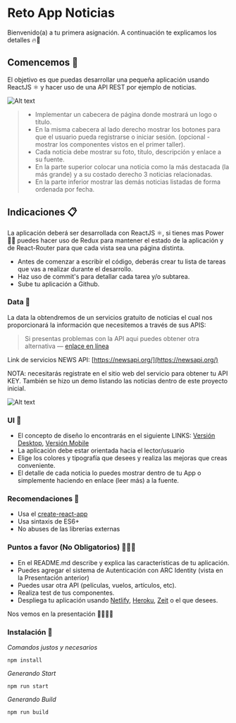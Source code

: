 # Reto App Noticias
Bienvenido(a) a tu primera asignación. A continuación te explicamos los detalles 🔥🎉


## Comencemos 🚀
El objetivo es que puedas desarrollar una pequeña aplicación usando ReactJS ⚛️ y hacer uso de una API REST por ejemplo de noticias.

![Alt text](https://cocotopia.github.io/img/reto_preview.png "Title")

> - Implementar un cabecera de página donde mostrará un logo o título.
> - En la misma cabecera al lado derecho mostrar los botones para que el usuario pueda registrarse o iniciar sesión. (opcional - mostrar los componentes vistos en el primer taller).
> - Cada noticia debe mostrar su foto, título, descripción y enlace a su fuente.
> - En la parte superior colocar una noticia como la más destacada (la más grande) y a su costado derecho 3 noticias relacionadas.
> - En la parte inferior mostrar las demás noticias listadas de forma ordenada por fecha.


## Indicaciones 📋
La aplicación deberá ser desarrollada con ReactJS ⚛️, si tienes mas Power 💪😼 puedes hacer uso de Redux para mantener el estado de la aplicación y de React-Router para que cada vista sea una página distinta.
- Antes de comenzar a escribir el código, deberás crear tu lista de tareas que vas a realizar durante el desarrollo.
- Haz uso de commit's para detallar cada tarea y/o subtarea.
- Sube tu aplicación a Github.


### Data 💾
La data la obtendremos de un servicios gratuito de noticias el cual nos proporcionará la información que necesitemos a través de sus APIS:


> Si presentas problemas con la API aqui puedes obtener otra alternativa  —  [enlace en línea](https://saurav.tech/NewsAPI/) 

Link de servicios NEWS API: [https://newsapi.org/](https://newsapi.org/)

NOTA: necesitarás registrate en el sitio web del servicio para obtener tu API KEY. También se hizo un demo listando las noticias dentro de este proyecto inicial.

![Alt text](https://cocotopia.github.io/img/demo_codigo_base.png "Title")


### UI 🎨
- El concepto de diseño lo encontrarás en el siguiente LINKS:
 [Versión Desktop](https://cocotopia.github.io/img/vista_desktop.png),  [Versión Mobile](https://cocotopia.github.io/img/vista_mobile.png)
- La aplicación debe estar orientada hacia el lector/usuario
- Elige los colores y tipografía que desees y realiza las mejoras que creas conveniente.
- El detalle de cada noticia lo puedes mostrar dentro de tu App o simplemente haciendo en enlace (leer más) a  la fuente.



### Recomendaciones 🎩
- Usa el [create-react-app](https://github.com/facebook/create-react-app)
- Usa sintaxis de ES6+
- No abuses de las librerías externas


### Puntos a favor (No Obligatorios) 🦸🏻‍♂️
- En el README.md describe y explica las características de tu aplicación.
- Puedes agregar el sistema de Autenticación con ARC Identity (vista en la Presentación anterior)
- Puedes usar otra API (películas, vuelos, artículos, etc).
- Realiza test de tus componentes.
- Despliega tu aplicación usando [Netlify](https://www.netlify.com), [Heroku](https://www.heroku.com), [Zeit](https://zeit.co) o el que desees.



Nos vemos en la presentación 🚀🔥🚀🤞




### Instalación 🔧

_Comandos justos y necesarios_

```
npm install
```

_Generando Start_

```
npm run start
```

_Generando Build_

```
npm run build
```
